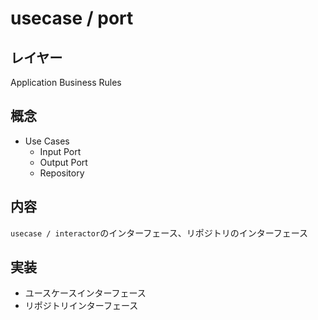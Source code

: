 # usecase / port

## レイヤー
Application Business Rules

## 概念
- Use Cases
  - Input Port
  - Output Port
  - Repository

## 内容
`usecase / interactor`のインターフェース、リポジトリのインターフェース

## 実装
- ユースケースインターフェース
- リポジトリインターフェース

